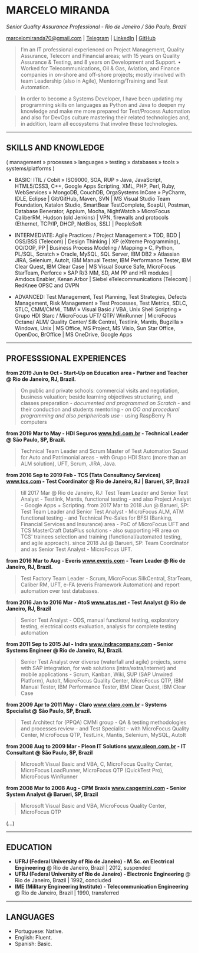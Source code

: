 # MARCELO MIRANDA
*Senior Quality Assurance Professional - Rio de Janeiro / São Paulo, Brazil*

[marcelomiranda70@gmail.com](mailto:marcelomiranda70@gmail.com)
 |  [Telegram](https://telegram.me/marcmir70)
 |  [LinkedIn](http://br.linkedin.com/in/marcelomiranda)
 |  [GitHub](https://github.com/marcmir70)

> I’m an IT professional experienced on Project Management, Quality Assurance, Telecom and Financial areas; with 15 years on Quality Assurance & Testing, and 8 years on Development and Support.
•	Worked for Telecommunications, Oil & Gas, Aviation, and Finance companies in on-shore and off-shore projects; mostly involved with team Leadership (also in Agile), Mentoring/Training and Test Automation.

> In order to become a Systems Developer, I have been updating my programming skills on languages as Python and Java to deepen my knowledge and make me more prepared for Test/Process Automation and also for DevOps culture mastering their related technologies and, in addition, learn all ecosystems that involve these technologies.

----

## SKILLS AND KNOWLEDGE
( management » processes » languages » testing » databases » tools » systems/platforms )
- BASIC:  ITIL / Cobit  »  ISO9000, SOA, RUP  »  Java, JavaScript, HTML5/CSS3, C++, Google Apps Scripting, XML, PHP, Perl, Ruby, WebServices  »  MongoDB, CouchDB, OrgaSystems InCore  »  PyCharm, IDLE, Eclipse | Git/GitHub, Maven, SVN | MS Visual Studio Team Foundation, Katalon Studio, SmartBear TestComplete, SoapUI, Postman, Database Benerator, Appium, Mocha, NightWatch  »  MicroFocus CaliberRM, Hudson (old Jenkins) | VPN, firewalls and protocols (Ethernet, TCP/IP, DHCP, NetBios, SSL) | PeopleSoft

- INTERMEDIATE:  Agile Practices / Project Management  »  TDD, BDD | OSS/BSS (Telecom) | Design Thinking | XP (eXtreme Programming), OO/OOP, PP | Business Process Modeling / Mapping  »  C, Python, PL/SQL, Scratch  »  Oracle, MySQL, SQL Server, IBM DB2  » Atlassian JIRA, Selenium, AutoIt, IBM Manual Tester, IBM Performance Tester, IBM Clear Quest, IBM Clear Case | MS Visual Source Safe, MicroFocus StarTeam, Perforce  »  SAP R/3 MM, SD, AM PP and HR modules | Amdocs Enabler, Kenan Arbor | Siebel eTelecommunications (Telecom) | RedKnee OPSC and OVPN

- ADVANCED:  Test Management, Test Planning, Test Strategies, Defects Management, Risk Management  »  Test Processes, Test Metrics, SDLC, STLC, CMM/CMMi, TMM  »  Visual Basic / VBA, Unix Shell Scripting  »  Grupo HDI Starc / MicroFocus UFT/ QTP/ WinRunner | MicroFocus Octane/ ALM/ Quality Center/ Silk Central, Testlink, Mantis, Bugzilla  »  Windows, Unix | MS Office, MS Project, MS Visio, Sun Star Office, OpenDoc, BrOffice | MS OneDrive, Google Apps

----

## PROFESSSIONAL EXPERIENCES
**from 2019 Jun to Oct - Start-Up on Education area - Partner and Teacher @ Rio de Janeiro, RJ, Brazil.**
> On public and private schools: commercial visits and negotiation, business valuation; beside learning objectives structuring, and classes preparation - *documented and programmed on Scratch* - and their conduction and students mentoring - *on OO and procedural programming and also periphericals use* - using RaspBerry Pi computers

**from 2019 Mar to May - HDI Seguros www.hdi.com.br - Technical Leader @ São Paulo, SP, Brazil.**
> Technical Team Leader and Scrum Master of Test Automation Squad for Auto and Patrimonial areas - with Grupo HDI Starc (more than an ALM solution), UFT, Scrum, JIRA, Java.

**from 2016 Sep to 2019 Feb - TCS (Tata Consultancy Services) www.tcs.com - Test Coordinator @ Rio de Janeiro, RJ | Barueri, SP, Brazil**
> till 2017 Mar @ Rio de Janeiro, RJ:  Test Team Leader and Senior Test Analyst - Testlink, Mantis, functional testing - and also Project Analyst - Google Apps + Scripting.
> from 2017 Mar to 2018 Jun @ Barueri, SP:  Test Team Leader and Senior Test Analyst - MicroFocus ALM, ATM functional testing - and Technical Pre-Sales for BFSI (Banking, Financial Services and Insurance) area - PoC of MicroFocus UFT and TCS MasterCraft DataPlus solutions - also supporting HR area on TCS’ trainees selection and training (functional/automated testing, and agile approach).
> since 2018 Jul @ Barueri, SP:  Team Coordinator and as Senior Test Analyst - MicroFocus UFT.

**from 2016 Mar to Aug - Everis www.everis.com - Team Leader @ Rio de Janeiro, RJ, Brazil.**
> Test Factory Team Leader - Scrum, MicroFocus SilkCentral, StarTeam, Caliber RM, UFT, e-FA (everis Framework Automation) and report automation over test databases.

**from 2016 Jan to 2016 Mar -	AtoS www.atos.net - Test Analyst @ Rio de Janeiro, RJ, Brazil**
> Senior Test Analyst - ODS, manual functional testing, exploratory testing, electrical costs evaluation, analysis for complete testing automation

**from 2011 Sep to 2015 Jul - Indra www.indracompany.com - Senior Systems Engineer @ Rio de Janeiro, RJ, Brazil.**
> Senior Test Analyst over diverse (waterfall and agile) projects, some with SAP integration, for web solutions (intra/extra/internet) and mobile applications - Scrum, Kanban, Wiki, SUP (SAP Unwired Platform), AutoIt, MicroFocus Quality Center, MicroFocus QTP, IBM Manual Tester, IBM Performance Tester, IBM Clear Quest, IBM Clear Case

**from 2009 Apr to 2011 May - Claro www.claro.com.br - Systems Specialist @ São Paulo, SP, Brazil.**
> Test Architect for (PPQA) CMMi group - QA & testing methodologies and processes review - and Test Specialist - with MicroFocus Quality Center, MicroFocus QTP, TestLink, Mantis, Selenium, MySQL, AutoIt

**from 2008 Aug to 2009 Mar - Pleon IT Solutions www.pleon.com.br - IT Consultant @ São Paulo, SP, Brazil**
> Microsoft Visual Basic and VBA, C, MicroFocus Quality Center, MicroFocus LoadRunner, MicroFocus QTP (QuickTest Pro), MicroFocus WinRunner

**from 2008 Mar to 2008 Aug - CPM Braxis www.capgemini.com - Senior System Analyst @ Barueri, SP, Brazil**
> Microsoft Visual Basic and VBA, MicroFocus Quality Center, MicroFocus QTP

(...)

----

## EDUCATION
- **UFRJ (Federal University of Rio de Janeiro) - M.Sc. on Electrical Engineering** @ Rio de Janeiro, Brazil | 2012, suspended
- **UFRJ (Federal University of Rio de Janeiro) - Electronic Engineering** @ Rio de Janeiro, Brazil | 1992, concluded
- **IME (Military Engineering Institute) - Telecommunication Engineering** @ Rio de Janeiro, Brazil | 1990, transferred

----

## LANGUAGES
- Portuguese: Native.
- English: Fluent.
- Spanish: Basic.
